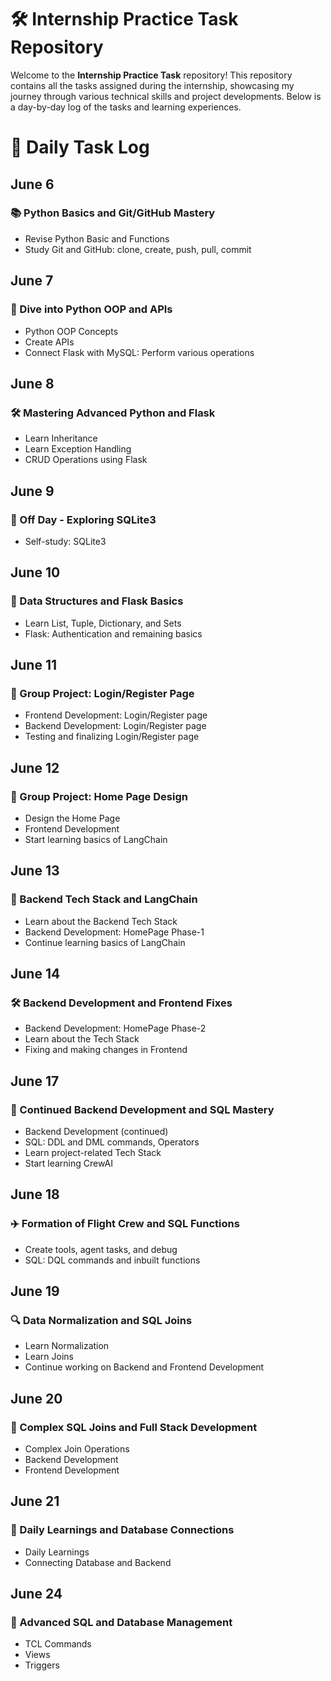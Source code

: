 # 🛠️ Internship Practice Task Repository

Welcome to the **Internship Practice Task** repository! This repository contains all the tasks assigned during the internship, showcasing my journey through various technical skills and project developments. Below is a day-by-day log of the tasks and learning experiences.


# 🚀 Daily Task Log

## June 6
### 📚 Python Basics and Git/GitHub Mastery
- Revise Python Basic and Functions
- Study Git and GitHub: clone, create, push, pull, commit

## June 7
### 🐍 Dive into Python OOP and APIs
- Python OOP Concepts
- Create APIs
- Connect Flask with MySQL: Perform various operations

## June 8
### 🛠 Mastering Advanced Python and Flask
- Learn Inheritance
- Learn Exception Handling
- CRUD Operations using Flask

## June 9
### 📅 Off Day - Exploring SQLite3
- Self-study: SQLite3

## June 10
### 📂 Data Structures and Flask Basics
- Learn List, Tuple, Dictionary, and Sets
- Flask: Authentication and remaining basics

## June 11
### 🚀 Group Project: Login/Register Page
- Frontend Development: Login/Register page
- Backend Development: Login/Register page
- Testing and finalizing Login/Register page

## June 12
### 🎨 Group Project: Home Page Design
- Design the Home Page
- Frontend Development
- Start learning basics of LangChain

## June 13
### 🔧 Backend Tech Stack and LangChain
- Learn about the Backend Tech Stack
- Backend Development: HomePage Phase-1
- Continue learning basics of LangChain

## June 14
### 🛠 Backend Development and Frontend Fixes
- Backend Development: HomePage Phase-2
- Learn about the Tech Stack
- Fixing and making changes in Frontend

## June 17
### 🔧 Continued Backend Development and SQL Mastery
- Backend Development (continued)
- SQL: DDL and DML commands, Operators
- Learn project-related Tech Stack
- Start learning CrewAI

## June 18
### ✈️ Formation of Flight Crew and SQL Functions
- Create tools, agent tasks, and debug
- SQL: DQL commands and inbuilt functions

## June 19
### 🔍 Data Normalization and SQL Joins
- Learn Normalization
- Learn Joins
- Continue working on Backend and Frontend Development

## June 20
### 🔗 Complex SQL Joins and Full Stack Development
- Complex Join Operations
- Backend Development
- Frontend Development

## June 21
### 🔄 Daily Learnings and Database Connections
- Daily Learnings
- Connecting Database and Backend

## June 24
### 🔄 Advanced SQL and Database Management
- TCL Commands
- Views
- Triggers

